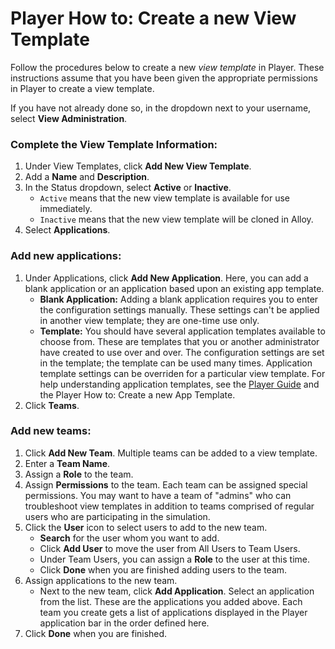 # Player How to: Create a new View Template

Follow the procedures below to create a new *view template* in Player. These instructions assume that you have been given the appropriate permissions in Player to create a view template.

If you have not already done so, in the dropdown next to your username, select **View Administration**.

### Complete the View Template Information:

1. Under View Templates, click **Add New View Template**.
2. Add a **Name** and **Description**.
3. In the Status dropdown, select **Active** or **Inactive**.
   - `Active` means that the new view template is available for use immediately.
   - `Inactive` means that the new view template will be cloned in Alloy.
4. Select **Applications**.

### Add new applications:

1. Under Applications, click **Add New Application**. Here, you can add a blank application or an application based upon an existing app template. 
   - **Blank Application:** Adding a blank application requires you to enter the configuration settings manually. These settings can't be applied in another view template; they are one-time use only.
   - **Template:** You should have several application templates available to choose from. These are templates that you or another administrator have created to use over and over. The configuration settings are set in the template; the template can be used many times. Application template settings can be overriden for a particular view template. For help understanding application templates, see the [Player Guide](https://cmu-sei.github.io/crucible/player-guide) and the Player How to: Create a new App Template.
2. Click **Teams**.

### Add new teams:

1. Click **Add New Team**. Multiple teams can be added to a view template.
2. Enter a **Team Name**.
3. Assign a **Role** to the team.
4. Assign **Permissions** to the team. Each team can be assigned special permissions. You may want to have a team of "admins" who can troubleshoot view templates in addition to teams comprised of regular users who are participating in the simulation.
5. Click the **User** icon to select users to add to the new team.
   - **Search** for the user whom you want to add. 
   - Click **Add User** to move the user from All Users to Team Users.
   - Under Team Users, you can assign a **Role** to the user at this time.
   - Click **Done** when you are finished adding users to the team.
6. Assign applications to the new team.
   - Next to the new team, click **Add Application**. Select an application from the list. These are the applications you added above. Each team you create gets a list of applications displayed in the Player application bar in the order defined here.
7. Click **Done** when you are finished.
